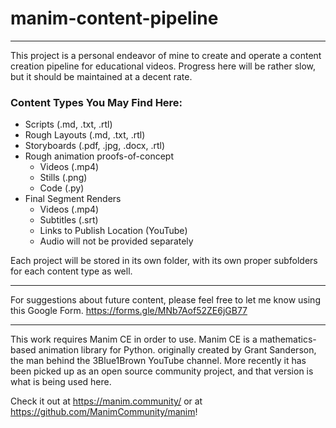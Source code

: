 # manim-content-pipeline

---

This project is a personal endeavor of mine to create and operate a content creation pipeline for educational videos. Progress here will be rather slow, but it should be maintained at a decent rate.

### Content Types You May Find Here:
- Scripts (.md, .txt, .rtl)
- Rough Layouts (.md, .txt, .rtl)
- Storyboards (.pdf, .jpg, .docx, .rtl)
- Rough animation proofs-of-concept
  - Videos (.mp4)
  - Stills (.png)
  - Code (.py)
- Final Segment Renders
  - Videos (.mp4)
  - Subtitles (.srt)
  - Links to Publish Location (YouTube)
  - Audio will not be provided separately

Each project will be stored in its own folder, with its own proper subfolders for each content type as well.

---

For suggestions about future content, please feel free to let me know using this Google Form. https://forms.gle/MNb7Aof52ZE6jGB77

---

This work requires Manim CE in order to use. Manim CE is a mathematics-based animation library for Python. originally created by Grant Sanderson, the man behind the 3Blue1Brown YouTube channel. More recently it has been picked up as an open source community project, and that version is what is being used here.

Check it out at https://manim.community/ or at https://github.com/ManimCommunity/manim!
